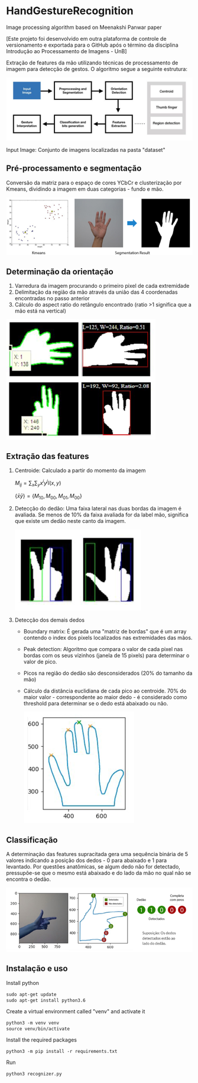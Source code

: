 # HandGestureRecognition
Image processing algorithm based on Meenakshi Panwar paper

[Este projeto foi desenvolvido em outra plataforma de controle de versionamento e exportada para o GitHub após o término da disciplina Introdução ao Processamento de Imagens - UnB]

Extração de features da mão utilizando técnicas de processamento de imagem para detecção de gestos. O algoritmo segue a seguinte estrutura:

![fluxogram](images/fluxogram.png?raw=true)

Input Image: Conjunto de imagens localizadas na pasta "dataset"
## Pré-processamento e segmentação
Conversão da matriz para o espaço de cores YCbCr e clusterização por Kmeans, dividindo a imagem em duas categorias - fundo e mão.

![kmeans](images/kmeans.png?raw=true)

## Determinação da orientação
1. Varredura da imagem procurando o primeiro pixel de cada extremidade 
2. Delimitação da região da mão através da união das 4 coordenadas encontradas no passo anterior
3. Cálculo do aspect ratio do retângulo encontrado (ratio >1 significa que a mão está na vertical)

![ratio](images/ratio.png?raw=true)

## Extração das features
  
1. Centroide: Calculado a partir do momento da imagem
   
    $M _ { i j } = \sum _ {x}\sum _ { y } x ^ { i } y ^ { j } I ( x , y )$
   
    $\{ \bar { x } \bar { y } \} = \left\{ M _ { 10 }, M _ { 00 } , M _ { 01 }, M _ { 00 } \right\}$

2. Detecção do dedão: Uma faixa lateral nas duas bordas da imagem é avaliada. Se menos de 10% da faixa avaliada for da label mão, significa que existe um dedão neste canto da imagem.

    ![thumb](images/thumb.png?raw=true)

3. Detecção dos demais dedos
    + Boundary matrix: É gerada uma "matriz de bordas" que é um array contendo o index dos pixels localizados nas extremidades das mãos.
    + Peak detection: Algoritmo que compara o valor de cada pixel nas bordas com os seus vizinhos (janela de 15 pixels) para determinar o valor de pico.
    + Picos na região do dedão são desconsiderados (20% do tamanho da mão)
    + Cálculo da distância euclidiana de cada pico ao centroide. 70% do maior valor - correspondente ao maior dedo - é considerado como threshold para determinar se o dedo está abaixado ou não.

        ![fingers](images/fingers.png?raw=true)


## Classificação

A determinação das features supracitada gera uma sequência binária de 5 valores indicando a posição dos dedos - 0 para abaixado e 1 para levantado. 
Por questões anatômicas, se algum dedo não for detectado, pressupõe-se que o mesmo está abaixado e do lado da mão no qual não se encontra o dedão.

![final](images/final.png?raw=true)

## Instalação e uso

Install python
```
sudo apt-get update
sudo apt-get install python3.6
```

Create a virtual environment called "venv" and activate it
```
python3 -m venv venv
source venv/bin/activate
```

Install the required packages
```
python3 -m pip install -r requirements.txt
```

Run 
```
python3 recognizer.py
```
